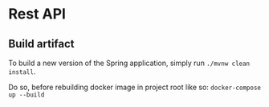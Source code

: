 # Rest API

## Build artifact

To build a new version of the Spring application, simply run `./mvnw clean install`.

Do so, before rebuilding docker image in project root like so: `docker-compose up --build`
